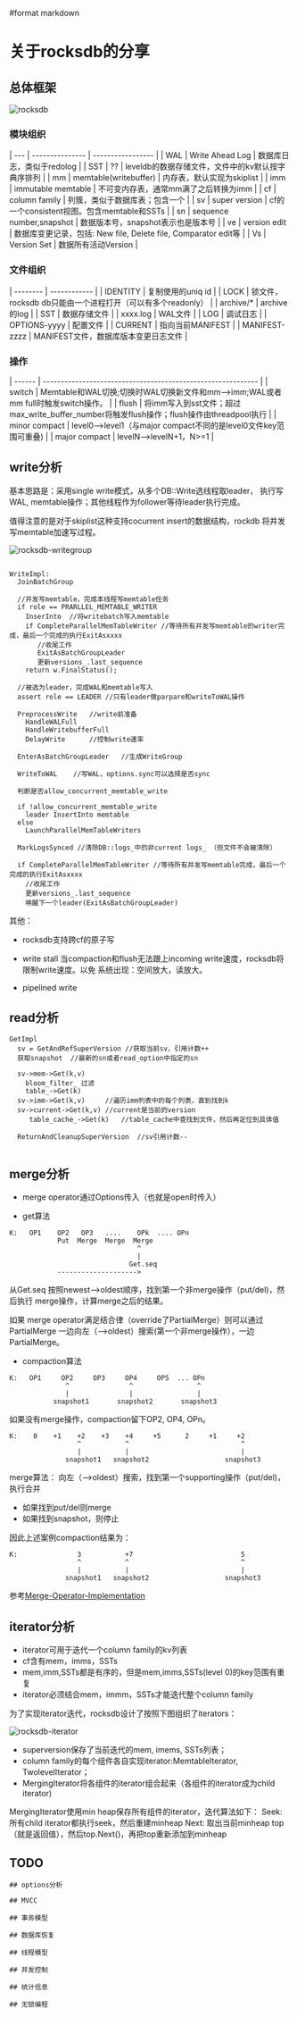 #format markdown

# 关于rocksdb的分享

## 总体框架

![rocksdb](rocksdb.png)


### 模块组织

| --- | ---------------          | -----------------                                     |
| WAL | Write Ahead Log          | 数据库日志，类似于redolog                                      |
| SST | ??                       | leveldb的数据存储文件，文件中的kv默认按字典序排列              |
| mm  | memtable(writebuffer)    | 内存表，默认实现为skiplist                                     |
| imm | immutable memtable       | 不可变内存表，通常mm满了之后转换为imm                          |
| cf  | column family            | 列簇，类似于数据库表；包含一个                                 |
| sv  | super version            | cf的一个consistent视图。包含memtable和SSTs                     |
| sn  | sequence number,snapshot | 数据版本号，snapshot表示也是版本号                             |
| ve  | version edit             | 数据库变更记录，包括: New file, Delete file, Comparator edit等 |
| Vs  | Version Set              | 数据所有活动Version                                            |


### 文件组织

| --------      |      ------------                                          |
| IDENTITY      | 复制使用的uniq id                                          |
| LOCK          | 锁文件，rocksdb db只能由一个进程打开（可以有多个readonly） |
| archive/*     | archive的log                                               |
| SST           | 数据存储文件                                               |
| xxxx.log      | WAL文件                                                    |
| LOG           | 调试日志                                                   |
| OPTIONS-yyyy  | 配置文件                                                   |
| CURRENT       | 指向当前MANIFEST                                           |
| MANIFEST-zzzz | MANIFEST文件，数据库版本变更日志文件                       |

### 操作

| ------        | ------------------------------------------------------------          |
| switch        | Memtable和WAL切换;切换时WAL切换新文件和mm-->imm;WAL或者mm full时触发switch操作。          |
| flush         | 将imm写入到sst文件；超过max_write_buffer_number将触发flush操作；flush操作由threadpool执行 |
| minor compact | level0-->level1（与major compact不同的是level0文件key范围可重叠)                          |
| major compact | levelN-->levelN+1，N>=1                                                                   |

## write分析

基本思路是：采用single write模式，从多个DB::Write选线程取leader，
执行写WAL, memtable操作；其他线程作为follower等待leader执行完成。

值得注意的是对于skiplist这种支持cocurrent insert的数据结构，rockdb
将并发写memtable加速写过程。

![rocksdb-writegroup](rocksdb-writegroup.png)


```

WriteImpl:
  JoinBatchGroup

  //并发写memtable，完成本线程写memtable任务
  if role == PRARLLEL_MEMTABLE_WRITER
    InserInto  //将writebatch写入memtable
    if CompleteParallelMemTableWriter //等待所有并发写memtable的writer完成，最后一个完成的执行ExitAsxxxx
       //收尾工作
       ExitAsBatchGroupLeader
       更新versions_.last_sequence
    return w.FinalStatus();
  
  //被选为leader，完成WAL和memtable写入
  assert role == LEADER //只有leader做parpare和writeToWAL操作
  
  PreprocessWrite   //write前准备
    HandleWALFull
    HandleWritebufferFull
    DelayWrite      //控制write速率
 
  EnterAsBatchGroupLeader   //生成WriteGroup

  WriteToWAL    //写WAL，options.sync可以选择是否sync

  判断是否allow_concurrent_memtable_write 

  if !allow_concurrent_memtable_write
    leader InsertInto memtable
  else 
    LaunchParallelMemTableWriters
  
  MarkLogsSynced //清除DB::logs_中的非current logs_ （但文件不会被清除）

  if CompleteParallelMemTableWriter //等待所有并发写memtable完成，最后一个完成的执行ExitAsxxxx
    //收尾工作
    更新versions_.last_sequence
    唤醒下一个leader(ExitAsBatchGroupLeader)

```

其他：

- rocksdb支持跨cf的原子写

- write stall
  当compaction和flush无法跟上incoming write速度，rocksdb将限制write速度。以免
  系统出现：空间放大，读放大。

- pipelined write

## read分析


```
GetImpl
  sv = GetAndRefSuperVersion //获取当前sv，引用计数++
  获取snapshot  //最新的sn或者read_option中指定的sn

  sv->mem->Get(k,v)
    bloom_filter_ 过滤
    table_->Get(k)
  sv->imm->Get(k,v)     //遍历imm列表中的每个列表，直到找到k
  sv->current->Get(k,v) //current是当前的version
     table_cache_->Get(k)   //table_cache中查找到文件，然后再定位到具体值

  ReturnAndCleanupSuperVersion  //sv引用计数--
  
```

## merge分析

- merge operator通过Options传入（也就是open时传入）

- get算法


```
K:   OP1    OP2   OP3   ....    OPk  .... OPn
            Put  Merge  Merge  Merge
                                ^
                                |
                              Get.seq
            -------------------->
```

从Get.seq 按照newest-->oldest顺序，找到第一个非merge操作（put/del)，然后执行
merge操作，计算merge之后的结果。

如果 merge operator满足结合律（override了PartialMerge）则可以通过PartialMerge
一边向左（-->oldest）搜索(第一个非merge操作），一边PartialMerge。

- compaction算法


```
K:   OP1     OP2     OP3     OP4     OP5  ... OPn
              ^               ^                ^
              |               |                |
           snapshot1       snapshot2       snapshot3

```
如果没有merge操作，compaction留下OP2, OP4, OPn。


```
K:    0    +1    +2    +3    +4     +5      2     +1     +2
                 ^           ^                            ^
                 |           |                            |
              snapshot1   snapshot2                   snapshot3

```

merge算法：
向左（-->oldest）搜索，找到第一个supporting操作（put/del)，执行合并
- 如果找到put/del则merge
- 如果找到snapshot，则停止

因此上述案例compaction结果为：


```
K:               3           +7                           5
                 ^           ^                            ^
                 |           |                            |
              snapshot1   snapshot2                   snapshot3
```


参考[Merge-Operator-Implementation](https://github.com/facebook/rocksdb/wiki/Merge-Operator-Implementation)


## iterator分析

- iterator可用于迭代一个column family的kv列表
- cf含有mem，imms，SSTs
- mem,imm,SSTs都是有序的，但是mem,imms,SSTs(level 0)的key范围有重复
- iterator必须结合mem，immm，SSTs才能迭代整个column family

为了实现iterator迭代，rocksdb设计了按照下图组织了iterators：

![rocksdb-iterator](rocksdb-iterator.png)


- superversion保存了当前迭代的mem, imems, SSTs列表；
- column family的每个组件各自实现iterator:MemtableIterator, TwolevelIterator；
- MergingIterator将各组件的iterator组合起来（各组件的iterator成为child iterator)

MergingIterator使用min heap保存所有组件的iterator，迭代算法如下：
Seek: 所有child iterator都执行seek，然后重建minheap
Next: 取出当前minheap top（就是返回值），然后top.Next()，再把top重新添加到minheap




## TODO

```
## options分析

## MVCC

## 事务模型

## 数据库恢复

## 线程模型

## 并发控制

## 统计信息

## 无锁编程

```
